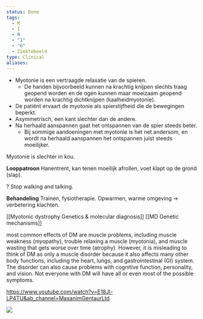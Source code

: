 ```yaml
---
status: Done
tags:
  - M
  - I
  - N
  - "1"
  - "6"
  - Ziektebeeld
type: Clinical
aliases: 
---
```

  
- Myotonie is een vertraagde relaxatie van de spieren.
	- De handen bijvoorbeeld kunnen na krachtig knijpen slechts traag geopend worden en de ogen kunnen maar moeizaam geopend worden na krachtig dichtknijpen (kaalheidmyotonie).
- De patiënt ervaart de myotonie als spierstijfheid die de bewegingen beperkt.
- Asymmetrisch, een kant slechter dan de andere. 
- Na herhaald aanspannen gaat het ontspannen van de spier steeds beter.
	- Bij sommige aandoeningen met myotonie is het net andersom, en wordt na herhaald aanspannen het ontspannen juist steeds moeilijker.

Myotonie is slechter in kou. 

**Looppatroon**
Hanentrent, kan tenen moeilijk afrollen, voet klapt op de grond (slap).

? Stop walking and talking.

**Behandeling**
Trainen, fysiotherapie.
Opwarmen, warme omgeving -> verbetering klachten. 

[[Myotonic dystrophy Genetics & molecular diagnosis]]
[[MD Genetic mechanisms]]

most common effects of DM are muscle problems, including muscle weakness (myopathy), trouble relaxing a muscle (myotonia), and muscle wasting that gets worse over time (atrophy). However, it is misleading to think of DM as only a muscle disorder because it also affects many other body functions, including the heart, lungs, and gastrointestinal (GI) system. The disorder can also cause problems with cognitive function, personality, and vision. Not everyone with DM will have all or even most of the possible symptoms.

https://www.youtube.com/watch?v=E18Jl-LP4TU&ab_channel=MaxanimGentaurLtd.

![](https://i.imgur.com/2RfZiMq.png)
